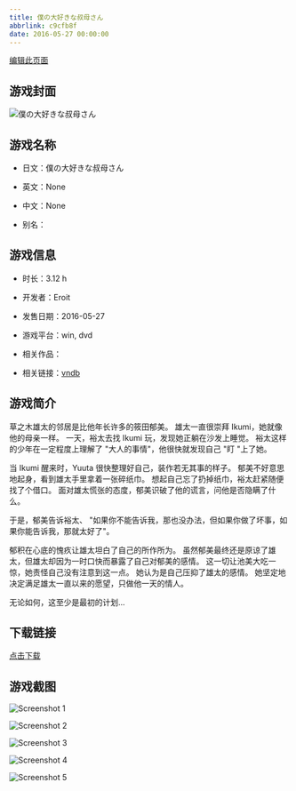 ```yaml
---
title: 僕の大好きな叔母さん
abbrlink: c9cfb8f
date: 2016-05-27 00:00:00
---
```

[编辑此页面](https://github.com/ACG-3/ADV3-source/blob/main/source/_posts/games/%E5%83%95%E3%81%AE%E5%A4%A7%E5%A5%BD%E3%81%8D%E3%81%AA%E5%8F%94%E6%AF%8D%E3%81%95%E3%82%93.md)

## 游戏封面

![僕の大好きな叔母さん](https%3A//pan.timero.xyz/onedrive/img_lib_001/%E5%83%95%E3%81%AE%E5%A4%A7%E5%A5%BD%E3%81%8D%E3%81%AA%E5%8F%94%E6%AF%8D%E3%81%95%E3%82%93_cover.avif)


## 游戏名称

- 日文：僕の大好きな叔母さん
- 英文：None
- 中文：None

- 别名：


## 游戏信息

- 时长：3.12 h
- 开发者：Eroit
- 发售日期：2016-05-27
- 游戏平台：win, dvd
- 相关作品：

- 相关链接：[vndb](https://vndb.org/v19189)


## 游戏简介

草之木雄太的邻居是比他年长许多的筱田郁美。
雄太一直很崇拜 Ikumi，她就像他的母亲一样。
一天，裕太去找 Ikumi 玩，发现她正躺在沙发上睡觉。
裕太这样的少年在一定程度上理解了 "大人的事情"，他很快就发现自己 "盯 "上了她。

当 Ikumi 醒来时，Yuuta 很快整理好自己，装作若无其事的样子。
郁美不好意思地起身，看到雄太手里拿着一张碎纸巾。
想起自己忘了扔掉纸巾，裕太赶紧随便找了个借口。
面对雄太慌张的态度，郁美识破了他的谎言，问他是否隐瞒了什么。

于是，郁美告诉裕太、
"如果你不能告诉我，那也没办法，但如果你做了坏事，如果你能告诉我，那就太好了"。

郁积在心底的愧疚让雄太坦白了自己的所作所为。
虽然郁美最终还是原谅了雄太，但雄太却因为一时口快而暴露了自己对郁美的感情。
这一切让池美大吃一惊，她责怪自己没有注意到这一点。
她认为是自己压抑了雄太的感情。
她坚定地决定满足雄太一直以来的愿望，只做他一天的情人。

无论如何，这至少是最初的计划...


## 下载链接

[点击下载](https://pan.timero.xyz/onedrive/adv_lib_001/%E5%83%95%E3%81%AE%E5%A4%A7%E5%A5%BD%E3%81%8D%E3%81%AA%E5%8F%94%E6%AF%8D%E3%81%95%E3%82%93)


## 游戏截图


![Screenshot 1](https%3A//pan.timero.xyz/onedrive/img_lib_001/%E5%83%95%E3%81%AE%E5%A4%A7%E5%A5%BD%E3%81%8D%E3%81%AA%E5%8F%94%E6%AF%8D%E3%81%95%E3%82%93_Screenshot_1.avif)

![Screenshot 2](https%3A//pan.timero.xyz/onedrive/img_lib_001/%E5%83%95%E3%81%AE%E5%A4%A7%E5%A5%BD%E3%81%8D%E3%81%AA%E5%8F%94%E6%AF%8D%E3%81%95%E3%82%93_Screenshot_2.avif)

![Screenshot 3](https%3A//pan.timero.xyz/onedrive/img_lib_001/%E5%83%95%E3%81%AE%E5%A4%A7%E5%A5%BD%E3%81%8D%E3%81%AA%E5%8F%94%E6%AF%8D%E3%81%95%E3%82%93_Screenshot_3.avif)

![Screenshot 4](https%3A//pan.timero.xyz/onedrive/img_lib_001/%E5%83%95%E3%81%AE%E5%A4%A7%E5%A5%BD%E3%81%8D%E3%81%AA%E5%8F%94%E6%AF%8D%E3%81%95%E3%82%93_Screenshot_4.avif)

![Screenshot 5](https%3A//pan.timero.xyz/onedrive/img_lib_001/%E5%83%95%E3%81%AE%E5%A4%A7%E5%A5%BD%E3%81%8D%E3%81%AA%E5%8F%94%E6%AF%8D%E3%81%95%E3%82%93_Screenshot_5.avif)

